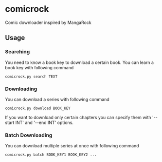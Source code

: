 # comicrock
Comic downloader inspired by MangaRock

## Usage
### Searching
You need to know a book key to download a certain book. You can learn a book key with following command

```
comicrock.py search TEXT
```
### Downloading
You can download a series with following command

```
comicrock.py download BOOK_KEY
```

If you want to download only certain chapters you can specify them with '--start INT' and '--end INT' options.
### Batch Downloading
You can download multiple series at once with following command

```
comicrock.py batch BOOK_KEY1 BOOK_KEY2 ...
```